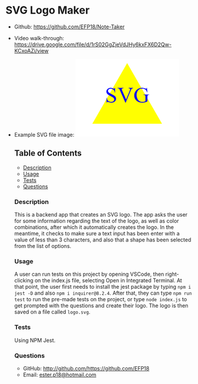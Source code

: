 # SVG Logo Maker

* Github: https://github.com/EFP18/Note-Taker
* Video walk-through: https://drive.google.com/file/d/1rS02GgZjeVdJHy6kxFX6D2Qw-KCxoAZi/view
* Example SVG file image: 
![Yellow triangle SVG logo with blue letters.](./Images/Screenshot%20of%20svg.logo.png)

  ## Table of Contents

  * [Description](#description)
  * [Usage](#usage)
  * [Tests](#tests)
  * [Questions](#questions)


  ### Description
  This is a backend app that creates an SVG logo. The app asks the user for some information regarding the text of the logo, as well as color combinations, after which it automatically creates the logo. In the meantime, it checks to make sure a text input has been enter with a value of less than 3 characters, and also that a shape has been selected from the list of options. 

  ### Usage
  A user can run tests on this project by opening VSCode, then right-clicking on the index.js file, selecting Open in Integrated Terminal. At that point, the user first needs to install the jest package by typing `npm i jest -D` and also `npm i inquirer@8.2.4`. After that, they can type `npm run test` to run the pre-made tests on the project, or type `node index.js` to get prompted with the questions and create their logo. The logo is then saved on a file called `logo.svg`. 

  ### Tests
  Using NPM Jest.

  ### Questions
  * GitHub: http://github.com/https://github.com/EFP18
  * Email: ester.p18@hotmail.com
  